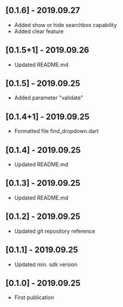 ## [0.1.6] - 2019.09.27

* Added show or hide searchbox capability
* Added clear feature

## [0.1.5+1] - 2019.09.26

* Updated README.md

## [0.1.5] - 2019.09.25

* Added parameter "validate"

## [0.1.4+1] - 2019.09.25

* Formatted file find_dropdown.dart

## [0.1.4] - 2019.09.25

* Updated README.md

## [0.1.3] - 2019.09.25

* Updated README.md

## [0.1.2] - 2019.09.25

* Updated git repository reference

## [0.1.1] - 2019.09.25

* Updated min. sdk version

## [0.1.0] - 2019.09.25

* First publication
